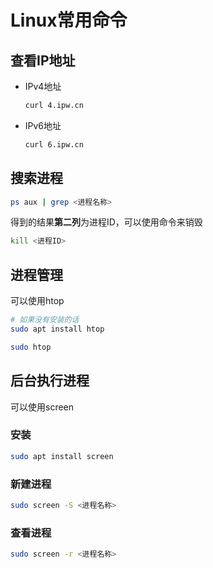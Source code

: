 # Linux常用命令

## 查看IP地址

- IPv4地址

  ```bash
  curl 4.ipw.cn
  ```

- IPv6地址

  ```bash
  curl 6.ipw.cn
  ```

## 搜索进程

```bash
ps aux | grep <进程名称>
```

得到的结果**第二列**为进程ID，可以使用命令来销毁
```bash
kill <进程ID>
```

## 进程管理
可以使用htop
```bash
# 如果没有安装的话
sudo apt install htop

sudo htop
```

## 后台执行进程
可以使用screen

### 安装
```bash
sudo apt install screen
```

### 新建进程
```bash
sudo screen -S <进程名称>
```

### 查看进程
```bash
sudo screen -r <进程名称>
```